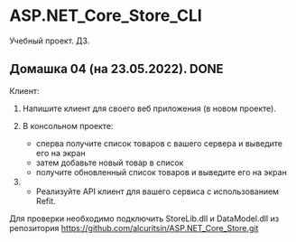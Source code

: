 # ASP.NET_Core_Store_CLI
Учебный проект. ДЗ.

## Домашка 04 (на 23.05.2022). DONE
Клиент:
1. Напишите клиент для своего веб приложения (в новом проекте).
2. В консольном проекте:
    - сперва получите список товаров с вашего сервера и выведите его на экран
    - затем добавьте новый товар в список
    - получите обновленный список товаров и выведите его на экран

3. * Реализуйте API клиент для вашего сервиса с использованием Refit.

Для проверки необходимо подключить StoreLib.dll и DataModel.dll из репозитория https://github.com/alcuritsin/ASP.NET_Core_Store.git